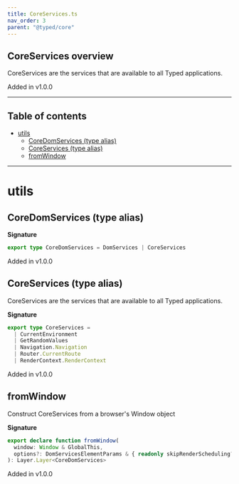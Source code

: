```yaml
---
title: CoreServices.ts
nav_order: 3
parent: "@typed/core"
---
```


## CoreServices overview

CoreServices are the services that are available to all Typed applications.

Added in v1.0.0

---

<h2 class="text-delta">Table of contents</h2>

- [utils](#utils)
  - [CoreDomServices (type alias)](#coredomservices-type-alias)
  - [CoreServices (type alias)](#coreservices-type-alias)
  - [fromWindow](#fromwindow)

---

# utils

## CoreDomServices (type alias)

**Signature**

```ts
export type CoreDomServices = DomServices | CoreServices
```

Added in v1.0.0

## CoreServices (type alias)

CoreServices are the services that are available to all Typed applications.

**Signature**

```ts
export type CoreServices =
  | CurrentEnvironment
  | GetRandomValues
  | Navigation.Navigation
  | Router.CurrentRoute
  | RenderContext.RenderContext
```

Added in v1.0.0

## fromWindow

Construct CoreServices from a browser's Window object

**Signature**

```ts
export declare function fromWindow(
  window: Window & GlobalThis,
  options?: DomServicesElementParams & { readonly skipRenderScheduling?: boolean }
): Layer.Layer<CoreDomServices>
```

Added in v1.0.0

